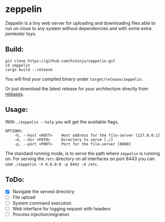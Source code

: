 # zeppelin
Zeppelin is a tiny web server for uploading and downloading files able to run on close to any system without dependencies and with some extra pentester toys.

## Build:

```
git clone https://github.com/hcninja/zeppelin.git
cd zeppelin
cargo build --release
```

You will find your compiled binary under `target/release/zeppelin`.

Or just download the latest release for your architecture directly from [releases](https://github.com/hcninja/zeppelin/releases/).

## Usage:
With `./zeppelin --help` you will get the available flags.

```
OPTIONS:
    -h, --host <HOST>    Host address for the file-server [127.0.0.1]
    -d, --dir <PATH>     Directory to serve [./]
    -p, --port <PORT>    Port for the file-server [8080]
```

The standard running mode, is to serve the path where `zeppelin` is running on. For serving the `/etc` directory on all interfaces on port 8443 you can use `./zeppelin -h 0.0.0.0 -p 8443 -d /etc`.


## ToDo:
- [x] Navigate the served directory
- [ ] File upload
- [ ] System command execution
- [ ] Web interface for logging request with headers
- [ ] Process injection/migration
